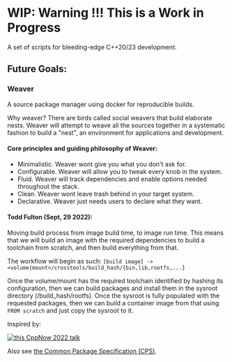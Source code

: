 # WIP: Warning !!! This is a Work in Progress

A set of scripts for bleeding-edge C++20/23 development.


## Future Goals:

### Weaver

A source package manager using docker for reproducible builds.

Why weaver? There are birds called social weavers that build elaborate nests. Weaver will attempt to weave all the sources together in a systematic fashion to build a "nest", an environment for applications and development.

#### Core principles and guiding philosophy of Weaver:

- Minimalistic. Weaver wont give you what you don't ask for.
- Configurable. Weaver will allow you to tweak every knob in the system.
- Fluid. Weaver will track dependencies and enable options needed throughout the stack.
- Clean. Weaver wont leave trash behind in your target system.
- Declarative. Weaver just needs users to declare what they want.


#### Todd Fulton (Sept, 29 2022):

Moving build process from image build time, to image run time.
This means that we will build an image with the required dependencies to build
a toolchain from scratch, and then build everything from that.

The workflow will begin as such:
`[build image] -> <volume|mount>/crosstools/build_hash/{bin,lib,rootfs,...}`

Once the volume/mount has the required toolchain identified by hashing its configuration,
then we can build packages and install them in the sysroot directory (/build_hash/rootfs).
Once the sysroot is fully populated with the requested packages, then we can build a
container image from that using `FROM scratch` and just copy the sysroot to it.

Inspired by:

 [![this CppNow 2022 talk](https://img.youtube.com/vi/VCrLAmJWZFQ/0.jpg)](https://www.youtube.com/watch?v=VCrLAmJWZFQ)

Also see [the Common Package Specification (CPS)](https://mwoehlke.github.io/cps/overview.html).
